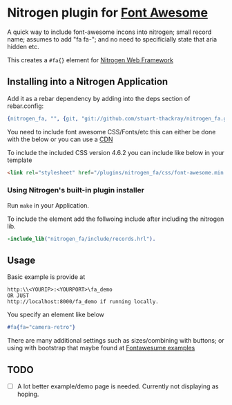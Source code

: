# Nitrogen plugin for [Font Awesome](http://fontawesome.io/)

A quick way to include font-awesome incons into nitrogen; small record name; assumes to add "fa fa-"; and no need to specificially state that aria hidden etc. 

This creates a `#fa{}` element for [Nitrogen Web Framework](http://nitrogenproject.com) 

## Installing into a Nitrogen Application

Add it as a rebar dependency by adding into the deps section of rebar.config:

```erlang
{nitrogen_fa, "", {git, "git://github.com/stuart-thackray/nitrogen_fa.git", {branch, master}}}
```

You need to include font awesome CSS/Fonts/etc this can either be done with the below or you can use a [CDN](https://en.wikipedia.org/wiki/Content_delivery_network)

To include the included CSS version 4.6.2 you can include like below in your template
```html
<link rel="stylesheet" href="/plugins/nitrogen_fa/css/font-awesome.min.css" type ="text/css" charset="utf-8" media="screen" />

```


### Using Nitrogen's built-in plugin installer 

Run `make` in your Application. 

To include the element add the follwoing include after including the nitrogen lib.

```erlang
-include_lib("nitrogen_fa/include/records.hrl").
```

## Usage
Basic example is provide at
```url
http:\\<YOURIP>:<YOURPORT>\fa_demo
OR JUST 
http://localhost:8000/fa_demo if running locally.
```

You specify an element like below
```erlang
#fa{fa="camera-retro"}
```

There are many additional settings such as sizes/combining with buttons; or using with bootstrap that maybe found at [Fontawesume examples](https://fortawesome.github.io/Font-Awesome/examples/)


## TODO

-[ ] A lot better example/demo page is needed. Currently not displaying as hoping.
